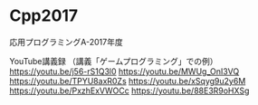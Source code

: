 # Cpp2017
応用プログラミングA-2017年度

YouTube講義録
（講義「ゲームプログラミング」での例）
https://youtu.be/j56-rS1Q3l0
https://youtu.be/MWUg_OnI3VQ
https://youtu.be/TPYU8axR0Zs
https://youtu.be/xSqyg9u2y6M
https://youtu.be/PxzhExVWOCc
https://youtu.be/88E3R9oHXSg

